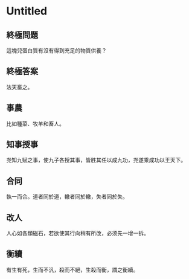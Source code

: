 # Untitled

## 終極問題

這塊兒蛋白質有沒有得到充足的物質供養？

## 終極答案

法天畜之。

## 事農

比如種菜、牧羊和畜人。

## 知事授事

尧知九赋之事，使九子各授其事，皆胜其任以成九功，尧遂乘成功以王天下。

## 合同

執一而合。道者同於道，轍者同於轍，失者同於失。

## 改人

人心如各類磁石，若欲使其行向稍有所改，必须先一增一拆。

## 衡續

有生有死，生而不汎，殺而不絕，生殺而衡，謂之衡續。
